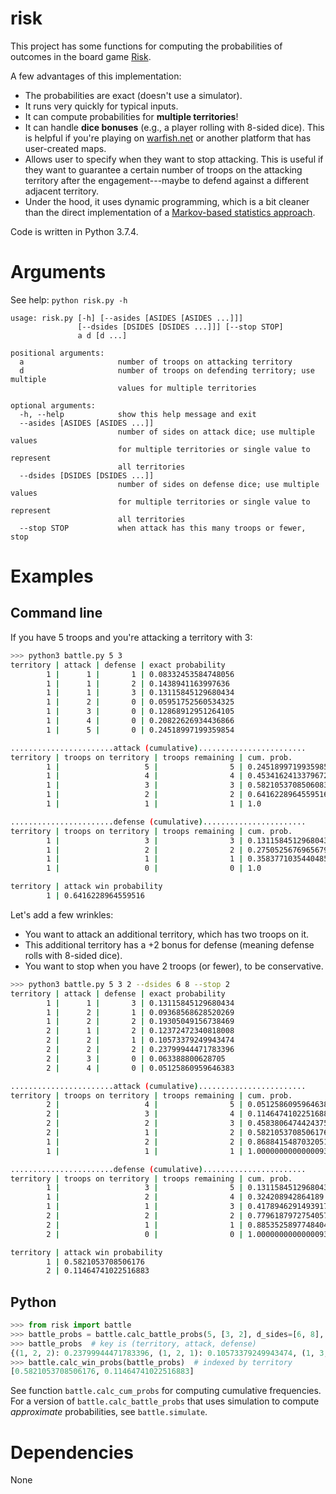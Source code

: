# risk

This project has some functions for computing the probabilities of outcomes in the board game [Risk](https://en.wikipedia.org/wiki/Risk_(game)).

A few advantages of this implementation:
* The probabilities are exact (doesn't use a simulator).
* It runs very quickly for typical inputs.
* It can compute probabilities for **multiple territories**!
* It can handle **dice bonuses** (e.g., a player rolling with 8-sided dice). This is helpful if you're playing on [warfish.net](warfish.net) or another platform that has user-created maps.
* Allows user to specify when they want to stop attacking. This is useful if they want to guarantee a certain number of troops on the attacking territory after the engagement---maybe to defend against a different adjacent territory.
* Under the hood, it uses dynamic programming, which is a bit cleaner than the direct implementation of a [Markov-based statistics approach](http://www4.stat.ncsu.edu/~jaosborn/research/RISK.pdf).

Code is written in Python 3.7.4.


# Arguments

See help: `python risk.py -h`

```
usage: risk.py [-h] [--asides [ASIDES [ASIDES ...]]]
               [--dsides [DSIDES [DSIDES ...]]] [--stop STOP]
               a d [d ...]

positional arguments:
  a                     number of troops on attacking territory
  d                     number of troops on defending territory; use multiple
                        values for multiple territories

optional arguments:
  -h, --help            show this help message and exit
  --asides [ASIDES [ASIDES ...]]
                        number of sides on attack dice; use multiple values
                        for multiple territories or single value to represent
                        all territories
  --dsides [DSIDES [DSIDES ...]]
                        number of sides on defense dice; use multiple values
                        for multiple territories or single value to represent
                        all territories
  --stop STOP           when attack has this many troops or fewer, stop
```


# Examples

## Command line

If you have 5 troops and you're attacking a territory with 3:

```bash
>>> python3 battle.py 5 3
territory | attack | defense | exact probability
        1 |      1 |       1 | 0.08332453584748056
        1 |      1 |       2 | 0.1438941163997636
        1 |      1 |       3 | 0.13115845129680434
        1 |      2 |       0 | 0.05951752560534325
        1 |      3 |       0 | 0.12868912951264105
        1 |      4 |       0 | 0.20822626934436866
        1 |      5 |       0 | 0.24518997199359854

.......................attack (cumulative)........................
territory | troops on territory | troops remaining | cum. prob.
        1 |                   5 |                5 | 0.24518997199359854
        1 |                   4 |                4 | 0.4534162413379672
        1 |                   3 |                3 | 0.5821053708506083
        1 |                   2 |                2 | 0.6416228964559516
        1 |                   1 |                1 | 1.0

.......................defense (cumulative).......................
territory | troops on territory | troops remaining | cum. prob.
        1 |                   3 |                3 | 0.13115845129680434
        1 |                   2 |                2 | 0.27505256769656794
        1 |                   1 |                1 | 0.3583771035440485
        1 |                   0 |                0 | 1.0

territory | attack win probability
        1 | 0.6416228964559516
```

Let's add a few wrinkles:
* You want to attack an additional territory, which has two troops on it.
* This additional territory has a +2 bonus for defense (meaning defense rolls with 8-sided dice).
* You want to stop when you have 2 troops (or fewer), to be conservative.

```bash
>>> python3 battle.py 5 3 2 --dsides 6 8 --stop 2
territory | attack | defense | exact probability
        1 |      1 |       3 | 0.13115845129680434
        1 |      2 |       1 | 0.09368568628520269
        1 |      2 |       2 | 0.19305049156738469
        2 |      1 |       2 | 0.12372472340818008
        2 |      2 |       1 | 0.10573379249943474
        2 |      2 |       2 | 0.23799944471783396
        2 |      3 |       0 | 0.063388800628705
        2 |      4 |       0 | 0.05125860959646383

.......................attack (cumulative)........................
territory | troops on territory | troops remaining | cum. prob.
        2 |                   4 |                5 | 0.05125860959646383
        2 |                   3 |                4 | 0.11464741022516883
        2 |                   2 |                3 | 0.4583806474424375
        2 |                   1 |                2 | 0.5821053708506176
        1 |                   2 |                2 | 0.8688415487032051
        1 |                   1 |                1 | 1.0000000000000093

.......................defense (cumulative).......................
territory | troops on territory | troops remaining | cum. prob.
        1 |                   3 |                5 | 0.13115845129680434
        1 |                   2 |                4 | 0.324208942864189
        1 |                   1 |                3 | 0.4178946291493917
        2 |                   2 |                2 | 0.7796187972754057
        2 |                   1 |                1 | 0.8853525897748404
        2 |                   0 |                0 | 1.0000000000000093

territory | attack win probability
        1 | 0.5821053708506176
        2 | 0.11464741022516883
```


## Python

```python
>>> from risk import battle
>>> battle_probs = battle.calc_battle_probs(5, [3, 2], d_sides=[6, 8], stop=2)
>>> battle_probs  # key is (territory, attack, defense)
{(1, 2, 2): 0.23799944471783396, (1, 2, 1): 0.10573379249943474, (1, 3, 0): 0.063388800628705, (1, 4, 0): 0.05125860959646383, (1, 1, 2): 0.12372472340818008, (0, 2, 1): 0.09368568628520269, (0, 1, 3): 0.13115845129680434, (0, 2, 2): 0.19305049156738469}
>>> battle.calc_win_probs(battle_probs)  # indexed by territory
[0.5821053708506176, 0.11464741022516883]
```

See function `battle.calc_cum_probs` for computing cumulative frequencies. For a version of `battle.calc_battle_probs` that uses simulation to compute *approximate* probabilities, see `battle.simulate`.


# Dependencies
None
